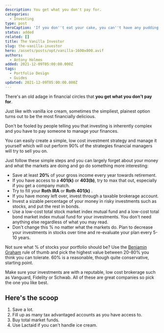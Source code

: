 ```yaml
---
description: You get what you don't pay for.
categories:
  - Investing
type: post
heroCaption: 'If you don''t eat your cake, you can''t have any pudding!'
status: added
related: []
title: The Vanilla Investor
slug: the-vanilla-investor
hero: /assets/posts/opt/vanilla-1600x800.avif
authors:
  - Antony Holmes
added: 2021-12-09T05:00:00.000Z
tags:
  - Portfolio Design
  - Guides
updated: 2021-12-09T05:00:00.000Z
---
```


There's an old adage in financial circles that **you get what you don't pay for**.

<!-- end -->

Just like with vanilla ice cream, sometimes the simpliest, plainest option
turns out to be the most financially delicious.

<!-- end -->

Don't be fooled by people telling you that investing is inherently complex and you have to pay someone to manage your finances.

You can easily create a simple, low cost investment strategy and manage it yourself which will out perform 90% of the strategies financial managers will try to sell you on.

Just follow these simple steps and you can largely forget about your money and what the markets are doing and go do something more interesting:

* Save at least **20%** of your gross income every year towards retirement.
* If you have access to a **401(k)** or **403(b)**, try to max that out, especially if you get a company match.
* Try to fill your **Roth IRA** or **Roth 401(k)** .
* If you have money left over, invest through a taxable brokerage account.
* Invest a sizable percentage of your money in risky investments such as stocks, and put the rest in bonds.
* Use a low-cost total stock market index mutual fund and a low-cost total bond market index mutual fund for your investments. You don't need anything else regardless of what you may read.
* Don't change this % no matter what the markets do. Plan to decrease your investments in stocks over time and re-evaluate your plan every 5-10 years.

Not sure what % of stocks your portfolio should be? Use the [Benjamin Graham](https://en.wikipedia.org/wiki/Benjamin_Graham) rule of thumb and pick the highest value between 20-80% you think you can tolerate. 60% is a reasonable, though quite conservative, starting point.

Make sure your investments are with a reputable, low cost brokerage such as Vanguard, Fidelity or Schwab. All of these are great companies so pick the one you like best.

<div class="conclusion">
<h2>Here's the scoop</h2>
<ol>
<li>Save a lot.</li>
<li>Fill up as many tax advantaged accounts as you have access to.</li>
<li>Buy total market funds.</li>
<li>Use Lactaid if you can't handle ice cream.</li>
</ol>
</div>
